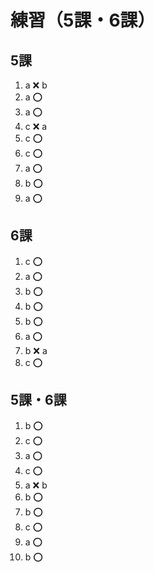 # 練習（5課・6課）

## 5課

1. a ❌ b
2. a ⭕
3. a ⭕
4. c ❌ a
5. c ⭕
6. c ⭕
7. a ⭕
8. b ⭕
9. a ⭕

## 6課 

1. c ⭕
2. a ⭕
3. b ⭕
4. b ⭕
5. b ⭕
6. a ⭕
7. b ❌ a
8. c ⭕

## 5課・6課

1. b ⭕
2. c ⭕
3. a ⭕
4. c ⭕
5. a ❌ b
6. b ⭕
7. b ⭕
8. c ⭕
9. a ⭕
10. b ⭕
